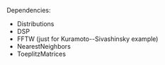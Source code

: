 Dependencies:
- Distributions
- DSP
- FFTW (just for Kuramoto--Sivashinsky example)
- NearestNeighbors
- ToeplitzMatrices
